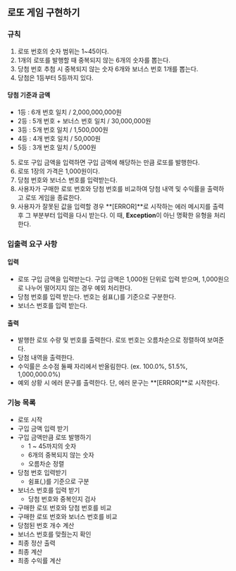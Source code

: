 ## 로또 게임 구현하기

### 규칙

1. 로또 번호의 숫자 범위는 1~45이다.
2. 1개의 로또를 발행할 때 중복되지 않는 6개의 숫자를 뽑는다.
3. 당첨 번호 추첨 시 중복되지 않는 숫자 6개와 보너스 번호 1개를 뽑는다.
4. 당첨은 1등부터 5등까지 있다.

#### 당첨 기준과 금액
- 1등 : 6개 번호 일치 / 2,000,000,000원
- 2등 : 5개 번호 + 보너스 번호 일치 / 30,000,000원
- 3등 : 5개 번호 일치 / 1,500,000원
- 4등 : 4개 번호 일치 / 50,000원
- 5등 : 3개 번호 일치 / 5,000원

5. 로또 구입 금액을 입력하면 구입 금액에 해당하는 만큼 로또를 발행한다.
6. 로또 1장의 가격은 1,000원이다.
7. 당첨 번호와 보너스 번호를 입력받는다.
8. 사용자가 구매한 로또 번호와 당첨 번호를 비교하여 당첨 내역 및 수익률을 출력하고 로또 게임을 종료한다.
9. 사용자가 잘못된 값을 입력할 경우 **[ERROR]**로 시작하는 에러 메시지를 출력 후 그 부분부터 입력을 다시 받는다. 이 때, **Exception**이 아닌 명확한 유형을 처리한다.

### 입출력 요구 사항
#### 입력
- 로또 구입 금액을 입력받는다. 구입 금액은 1,000원 단위로 입력 받으며, 1,000원으로 나누어 떨어지지 않는 경우 예외 처리한다.
- 당첨 번호를 입력 받는다. 번호는 쉼표(,)를 기준으로 구분한다.
- 보너스 번호를 입력 받는다.

#### 출력
- 발행한 로또 수량 및 번호를 출력한다. 로또 번호는 오름차순으로 정렬하여 보여준다.
- 당첨 내역을 출력한다.
- 수익률은 소수점 둘째 자리에서 반올림한다. (ex. 100.0%, 51.5%, 1,000,000.0%)
- 예외 상황 시 에러 문구를 출력한다. 단, 에러 문구는 **[ERROR]**로 시작한다.

### 기능 목록
- 로또 시작
- 구입 금액 입력 받기
- 구입 금액만큼 로또 발행하기
  - 1 ~ 45까지의 숫자
  - 6개의 중복되지 않는 숫자
  - 오름차순 정렬
- 당첨 번호 입력받기
  - 쉼표(,)를 기준으로 구분
- 보너스 번호를 입력 받기
  - 당첨 번호와 중복인지 검사
- 구매한 로또 번호와 당첨 번호를 비교
- 구매한 로또 번호와 보너스 번호를 비교
- 당첨된 번호 개수 계산
- 보너스 번호를 맞췄는지 확인
- 최종 정산 출력
- 최종 계산
- 최종 수익률 계산

